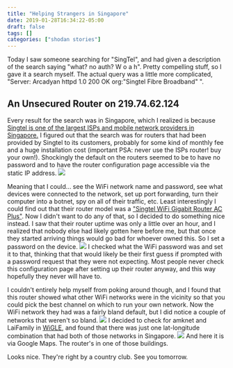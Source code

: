```yaml
---
title: "Helping Strangers in Singapore"
date: 2019-01-28T16:34:22-05:00
draft: false
tags: []
categories: ["shodan stories"]
---
```


Today I saw someone searching for "SingTel", and had given a description of the search saying "what? no auth? W o a h". Pretty compelling stuff, so I gave it a search myself. The actual query was a little more complicated, "Server: Arcadyan httpd 1.0 200 OK org:"Singtel Fibre Broadband" ".

## An Unsecured Router on 219.74.62.124

Every result for the search was in Singapore, which I realized is because [Singtel is one of the largest ISPs and mobile network providers in Singapore.](https://en.wikipedia.org/wiki/Singtel) I figured out that the search was for routers that had been provided by Singtel to its customers, probably for some kind of monthly fee and a huge installation cost (important PSA: never use the ISPs router! buy your own!). Shockingly the default on the routers seemed to be to have no password and to have the router configuration page accessible via the static IP address.
![](/images/100Days/Day25/therouter.png)

Meaning that I could... see the WiFi network name and password, see what devices were connected to the network, set up port forwarding, turn their computer into a botnet, spy on all of their traffic, etc. Least interestingly I could find out that their router model was a ["Singtel WiFi Gigabit Router AC Plus"](https://www.singtel.com/personal/support/broadband/routers-ont/arcadyan-ac-plus-guide). Now I didn't want to do any of that, so I decided to do something nice instead. I saw that their router uptime was only a little over an hour, and I realized that nobody else had likely gotten here before me, but that once they started arriving things would go bad for whoever owned this. So I set a password on the device.
![](/images/100Days/Day25/password.png)
I checked what the WiFi password was and set it to that, thinking that that would likely be their first guess if prompted with a password request that they were not expecting. Most people never check this configuration page after setting up their router anyway, and this way hopefully they never will have to.

I couldn't entirely help myself from poking around though, and I found that this router showed what other WiFi networks were in the vicinity so that you could pick the best channel on which to run your own network. Now the WiFi network they had was a fairly bland default, but I did notice a couple of networks that weren't so bland.
![](/images/100Days/Day25/signals.png)
I decided to check for amknet and LaiFamily in [WiGLE](https://wigle.net/), and found that there was just one lat-longitude combination that had both of those networks in Singapore.
![](/images/100Days/Day25/thehome.png)
And here it is via Google Maps. The router's in one of those buildings.

Looks nice. They're right by a country club. See you tomorrow.
